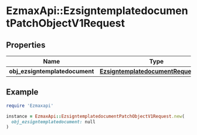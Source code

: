 # EzmaxApi::EzsigntemplatedocumentPatchObjectV1Request

## Properties

| Name | Type | Description | Notes |
| ---- | ---- | ----------- | ----- |
| **obj_ezsigntemplatedocument** | [**EzsigntemplatedocumentRequestPatch**](EzsigntemplatedocumentRequestPatch.md) |  |  |

## Example

```ruby
require 'Ezmaxapi'

instance = EzmaxApi::EzsigntemplatedocumentPatchObjectV1Request.new(
  obj_ezsigntemplatedocument: null
)
```

